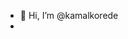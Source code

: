 - 👋 Hi, I’m @kamalkorede
-

<!---
kamalkorede/kamalkorede is a ✨ special ✨ repository because its `README.md` (this file) appears on your GitHub profile.
You can click the Preview link to take a look at your changes.
--->
